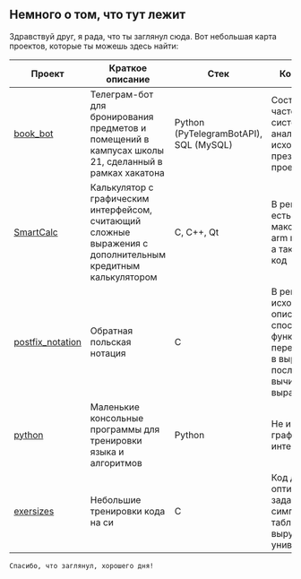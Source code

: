 ## Немного о том, что тут лежит

Здравствуй друг, я рада, что ты заглянул сюда. Вот небольшая карта проектов, которые ты можешь здесь найти:

Проект | Краткое описание | Стек | Комментарий
--------|-----------------|------|-------
[book_bot](https://github.com/cofffecup/book_bot) | Телеграм-бот для бронирования предметов и помещений в кампусах школы 21, сделанный в рамках хакатона | Python (PyTelegramBotAPI), SQL (MySQL) | Состоит из 3х частей: системного анализа, исходного кода и презентации проекта
[SmartCalc](https://github.com/cofffecup/SmartCalc) | Калькулятор с графическим интерфейсом, считающий сложные выражения с дополнительным кредитным калькулятором | C, C++, Qt | В репозитории есть сборки для маков на amd и arm процессорах, а также исходный код
[postfix_notation](https://github.com/cofffecup/postfix_notation) | Обратная польская нотация | C | В репозитории исходный код и описание способа вызова функции перевода строки в выражения и последующего вычисления этого выражения
[python](https://github.com/cofffecup/python) | Маленькие консольные программы для тренировки языка и алгоритмов | Python | Не имеют графического интерфейса
[exersizes](https://github.com/cofffecup/exersizes) | Небольшие тренировки кода на си | С | Код для решения оптимизационных задач с помощью симплексных таблиц не раз выручал меня в универе ;)

`Спасибо, что заглянул, хорошего дня!`
